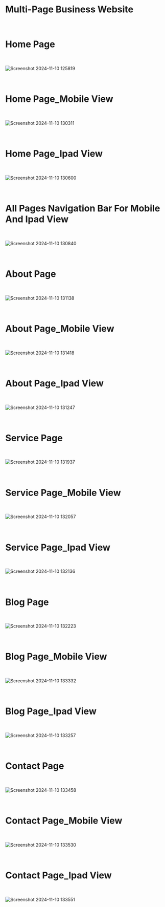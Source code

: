 
 # Multi-Page Business Website
<br>

 # Home Page
 <br>
 
 ![Screenshot 2024-11-10 125819](https://github.com/user-attachments/assets/9399a1c9-08fb-4612-bb19-b33c3e39553c)
 
<br>

 # Home Page_Mobile View
 <br>
 
 ![Screenshot 2024-11-10 130311](https://github.com/user-attachments/assets/9c09fef0-0fce-4d51-bd10-893e377990b3)
 
<br>

# Home Page_Ipad View
<br>

![Screenshot 2024-11-10 130600](https://github.com/user-attachments/assets/38aae7f2-7b77-4991-964f-f6a329e0e398)

<br>

# All Pages Navigation Bar For Mobile And Ipad View
<br>

![Screenshot 2024-11-10 130840](https://github.com/user-attachments/assets/cdc00560-0c35-486a-871e-615cac2b4ff1)

<br>

# About Page
<br>

![Screenshot 2024-11-10 131138](https://github.com/user-attachments/assets/db310f1d-2b34-4a67-b58c-8f877f9bc47c)

<br>

# About Page_Mobile View
<br>

![Screenshot 2024-11-10 131418](https://github.com/user-attachments/assets/eb25e1b5-c58b-4208-afde-624057bb0a28)

<br>

# About Page_Ipad View
<br>

![Screenshot 2024-11-10 131247](https://github.com/user-attachments/assets/9a53ec88-69b1-48fa-9a44-2681804a23e2)

<br>

# Service Page
<br>

![Screenshot 2024-11-10 131937](https://github.com/user-attachments/assets/556a3d7f-9288-4a75-b410-06edb51a7cc8)

<br>

# Service Page_Mobile View
<br>

![Screenshot 2024-11-10 132057](https://github.com/user-attachments/assets/eb00c4d1-429c-48ba-8cd4-1c45b50d0776)

<br>

# Service Page_Ipad View
<br>

![Screenshot 2024-11-10 132136](https://github.com/user-attachments/assets/72f2eb47-3b99-4d54-b3d8-b5174f864d58)

<br>


# Blog Page
<br>

![Screenshot 2024-11-10 132223](https://github.com/user-attachments/assets/0809e5da-7f00-4a95-afa0-ac38d607b427)

<br>

# Blog Page_Mobile View
<br>

![Screenshot 2024-11-10 133332](https://github.com/user-attachments/assets/53943e05-dfe5-4ec1-962a-eaf31a77ff92)

<br>

# Blog Page_Ipad View
<br>

![Screenshot 2024-11-10 133257](https://github.com/user-attachments/assets/e2f07f33-a215-4056-a6cb-0ac66b42b718)

<br>


# Contact Page
<br>

![Screenshot 2024-11-10 133458](https://github.com/user-attachments/assets/dce25337-3534-428b-b729-d4d9f3971e83)

<br>

# Contact Page_Mobile View
<br>

![Screenshot 2024-11-10 133530](https://github.com/user-attachments/assets/01bedafb-d4fa-4588-9e9d-b8e65a158969)

<br>

# Contact Page_Ipad View
<br>

![Screenshot 2024-11-10 133551](https://github.com/user-attachments/assets/8c3e0036-5e13-4ee7-8bf4-c5d84b921c2b)
